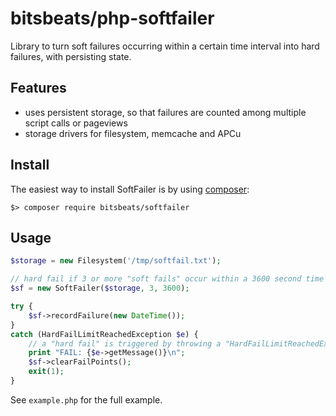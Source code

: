 # bitsbeats/php-softfailer

Library to turn soft failures occurring within a certain time interval into
hard failures, with persisting state.

## Features
- uses persistent storage, so that failures are counted among multiple script calls
or pageviews
- storage drivers for filesystem, memcache and APCu

## Install
The easiest way to install SoftFailer is by using [composer](https://getcomposer.org/): 

```
$> composer require bitsbeats/softfailer
```

## Usage

```php
$storage = new Filesystem('/tmp/softfail.txt');

// hard fail if 3 or more "soft fails" occur within a 3600 second time window
$sf = new SoftFailer($storage, 3, 3600);

try {
    $sf->recordFailure(new DateTime());
}
catch (HardFailLimitReachedException $e) {
    // a "hard fail" is triggered by throwing a "HardFailLimitReachedException" exception
    print "FAIL: {$e->getMessage()}\n";
    $sf->clearFailPoints();
    exit(1);
}
```

See `example.php` for the full example.

